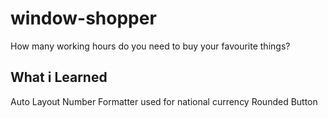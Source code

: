 # window-shopper
How many working hours do you need to buy your favourite things?

## What i Learned
Auto Layout
Number Formatter used for national currency
Rounded Button

